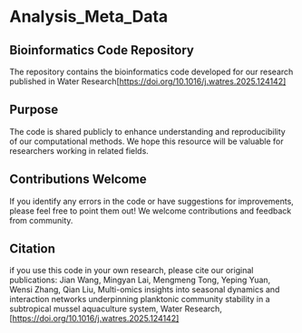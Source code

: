 # Analysis_Meta_Data
## Bioinformatics Code Repository
The repository contains the bioinformatics code developed for our research published in Water Research[https://doi.org/10.1016/j.watres.2025.124142]

## Purpose 
The code is shared publicly to enhance understanding and reproducibility of our computational methods. We hope this resource will be valuable for researchers working in related fields.

## Contributions Welcome
If you identify any errors in the code or have suggestions for improvements, please feel free to point them out! We welcome contributions and feedback from community.

## Citation
if you use this code in your own research, please cite our original publications:
Jian Wang, Mingyan Lai, Mengmeng Tong, Yeping Yuan, Wensi Zhang, Qian Liu, Multi-omics insights into seasonal dynamics and interaction networks underpinning planktonic community stability in a subtropical mussel aquaculture system, Water Research,[https://doi.org/10.1016/j.watres.2025.124142]

